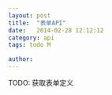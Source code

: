 ```yaml
---
layout: post
title:  "表单API"
date:   2014-02-28 12:12:12
category: api
tags: todo M

author: 
---
```


TODO: 获取表单定义

